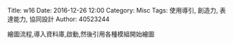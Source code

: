 Title: w16
Date: 2016-12-26 12:00
Category: Misc
Tags: 使用導引, 創造力, 表達能力, 協同設計
Author: 40523244

<!-- PELICAN_END_SUMMARY -->

繪圖流程,導入資料庫,啟動,然後引用各種模組開始繪圖

<!-- 導入 Brython 標準程式庫 -->
<script type="text/javascript" 
    src="https://cdn.rawgit.com/brython-dev/brython/master/www/src/brython_dist.js">
</script>

<!-- 啟動 Brython -->
<script>
window.onload=function(){
brython(1);
}
</script>

<script type="text/python3">
from browser import alert
import random

ans = random.randint(1, 100)

a_in = int(input("輸入整數:"))
guess = 1

while ans != a_in:
    if a_in < ans:
        a_in = int(input("too small"))
    else:
        a_in = int(input("too big"))
    guess += 1
    
alert("恭喜答對 ,一共猜了" + (str(guess)) + "次")
</script>